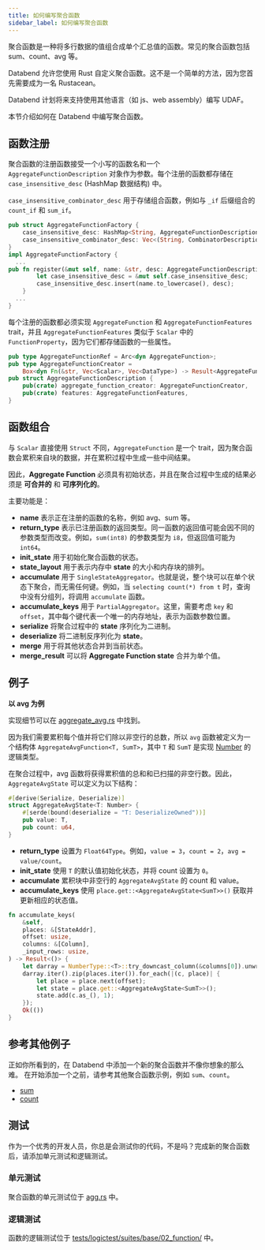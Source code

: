 ```yaml
---
title: 如何编写聚合函数
sidebar_label: 如何编写聚合函数
---
```


聚合函数是一种将多行数据的值组合成单个汇总值的函数。常见的聚合函数包括 sum、count、avg 等。

Databend 允许您使用 Rust 自定义聚合函数。这不是一个简单的方法，因为您首先需要成为一名 Rustacean。

Databend 计划将来支持使用其他语言（如 js、web assembly）编写 UDAF。

本节介绍如何在 Databend 中编写聚合函数。

## 函数注册

聚合函数的注册函数接受一个小写的函数名和一个 `AggregateFunctionDescription` 对象作为参数。每个注册的函数都存储在 `case_insensitive_desc` (HashMap 数据结构) 中。

`case_insensitive_combinator_desc` 用于存储组合函数，例如与 `_if` 后缀组合的 `count_if` 和 `sum_if`。

```rust
pub struct AggregateFunctionFactory {
    case_insensitive_desc: HashMap<String, AggregateFunctionDescription>,
    case_insensitive_combinator_desc: Vec<(String, CombinatorDescription)>,
}
impl AggregateFunctionFactory {
  ...
pub fn register(&mut self, name: &str, desc: AggregateFunctionDescription) {
        let case_insensitive_desc = &mut self.case_insensitive_desc;
        case_insensitive_desc.insert(name.to_lowercase(), desc);
    }
  ...
}
```

每个注册的函数都必须实现 `AggregateFunction` 和 `AggregateFunctionFeatures` trait，并且 `AggregateFunctionFeatures` 类似于 `Scalar` 中的 `FunctionProperty`，因为它们都存储函数的一些属性。

```rust
pub type AggregateFunctionRef = Arc<dyn AggregateFunction>;
pub type AggregateFunctionCreator =
    Box<dyn Fn(&str, Vec<Scalar>, Vec<DataType>) -> Result<AggregateFunctionRef> + Sync + Send>;
pub struct AggregateFunctionDescription {
    pub(crate) aggregate_function_creator: AggregateFunctionCreator,
    pub(crate) features: AggregateFunctionFeatures,
}
```

## 函数组合

与 `Scalar` 直接使用 `Struct` 不同，`AggregateFunction` 是一个 trait，因为聚合函数会累积来自块的数据，并在累积过程中生成一些中间结果。

因此，**Aggregate Function** 必须具有初始状态，并且在聚合过程中生成的结果必须是 **可合并的** 和 **可序列化的**。

主要功能是：

- **name** 表示正在注册的函数的名称，例如 avg、sum 等。
- **return_type** 表示已注册函数的返回类型。同一函数的返回值可能会因不同的参数类型而改变。例如，`sum(int8)` 的参数类型为 `i8`，但返回值可能为 `int64`。
- **init_state** 用于初始化聚合函数的状态。
- **state_layout** 用于表示内存中 **state** 的大小和内存块的排列。
- **accumulate** 用于 `SingleStateAggregator`。也就是说，整个块可以在单个状态下聚合，而无需任何键。例如，当 `selecting count(*) from t` 时，查询中没有分组列，将调用 `accumulate` 函数。
- **accumulate_keys** 用于 `PartialAggregator`。这里，需要考虑 `key` 和 `offset`，其中每个键代表一个唯一的内存地址，表示为函数参数位置。
- **serialize** 将聚合过程中的 **state** 序列化为二进制。
- **deserialize** 将二进制反序列化为 **state**。
- **merge** 用于将其他状态合并到当前状态。
- **merge_result** 可以将 **Aggregate Function state** 合并为单个值。

## 例子

**以 avg 为例**

实现细节可以在 [aggregate_avg.rs](https://github.com/databendlabs/databend/blob/d5e06af03ba0f99afdd6bdc974bf2f5c1c022db8/src/query/functions/src/aggregates/aggregate_avg.rs) 中找到。

因为我们需要累积每个值并将它们除以非空行的总数，所以 `avg` 函数被定义为一个结构体 `AggregateAvgFunction<T, SumT>`，其中 `T` 和 `SumT` 是实现 [Number](https://github.com/databendlabs/databend/blob/2aec38605eebb7f0e1717f7f54ec52ae0f2e530b/src/query/expression/src/types/number.rs) 的逻辑类型。

在聚合过程中，avg 函数将获得累积值的总和和已扫描的非空行数。因此，`AggregateAvgState` 可以定义为以下结构：

```rust
#[derive(Serialize, Deserialize)]
struct AggregateAvgState<T: Number> {
    #[serde(bound(deserialize = "T: DeserializeOwned"))]
    pub value: T,
    pub count: u64,
}
```

- **return_type** 设置为 `Float64Type`。例如，`value = 3`，`count = 2`，`avg = value/count`。
- **init_state** 使用 `T` 的默认值初始化状态，并将 count 设置为 `0`。
- **accumulate** 累积块中非空行的 `AggregateAvgState` 的 count 和 value。
- **accumulate_keys** 使用 `place.get::<AggregateAvgState<SumT>>()` 获取并更新相应的状态值。

```rust
fn accumulate_keys(
    &self,
    places: &[StateAddr],
    offset: usize,
    columns: &[Column],
    _input_rows: usize,
) -> Result<()> {
    let darray = NumberType::<T>::try_downcast_column(&columns[0]).unwrap();
    darray.iter().zip(places.iter()).for_each(|(c, place)| {
        let place = place.next(offset);
        let state = place.get::<AggregateAvgState<SumT>>();
        state.add(c.as_(), 1);
    });
    Ok(())
}
```

## 参考其他例子

正如你所看到的，在 Databend 中添加一个新的聚合函数并不像你想象的那么难。
在开始添加一个之前，请参考其他聚合函数示例，例如 `sum`、`count`。

- [sum](https://github.com/databendlabs/databend/blob/d5e06af03ba0f99afdd6bdc974bf2f5c1c022db8/src/query/functions/src/aggregates/aggregate_sum.rs)
- [count](https://github.com/databendlabs/databend/blob/d5e06af03ba0f99afdd6bdc974bf2f5c1c022db8/src/query/functions/src/aggregates/aggregate_count.rs)

## 测试

作为一个优秀的开发人员，你总是会测试你的代码，不是吗？完成新的聚合函数后，请添加单元测试和逻辑测试。

### 单元测试

聚合函数的单元测试位于 [agg.rs](https://github.com/databendlabs/databend/blob/d5e06af03ba0f99afdd6bdc974bf2f5c1c022db8/src/query/functions/tests/it/aggregates/agg.rs) 中。

### 逻辑测试

函数的逻辑测试位于 [tests/logictest/suites/base/02_function/](https://github.com/databendlabs/databend/tree/d5e06af03ba0f99afdd6bdc974bf2f5c1c022db8/tests/sqllogictests/suites/query/02_function) 中。